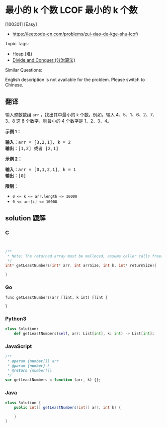 # 最小的 k 个数 LCOF 最小的 k 个数

[100301] [Easy]

- https://leetcode-cn.com/problems/zui-xiao-de-kge-shu-lcof/

Topic Tags:

- [Heap (堆)](https://leetcode-cn.com/tag/heap/)
- [Divide and Conquer (分治算法)](https://leetcode-cn.com/tag/divide-and-conquer/)

Similar Questions:

English description is not available for the problem. Please switch to Chinese.

## 翻译

输入整数数组 `arr` ，找出其中最小的 `k` 个数。例如，输入 4、5、1、6、2、7、3、8 这 8 个数字，则最小的 4 个数字是 1、2、3、4。

**示例 1：**

<pre><strong>输入：</strong>arr = [3,2,1], k = 2
<strong>输出：</strong>[1,2] 或者 [2,1]
</pre>

**示例 2：**

<pre><strong>输入：</strong>arr = [0,1,2,1], k = 1
<strong>输出：</strong>[0]</pre>

**限制：**

- `0 <= k <= arr.length <= 10000`
- `0 <= arr[i] <= 10000`

## solution 题解

### C

```c


/**
 * Note: The returned array must be malloced, assume caller calls free().
 */
int* getLeastNumbers(int* arr, int arrSize, int k, int* returnSize){

}


```

### Go

```golang
func getLeastNumbers(arr []int, k int) []int {

}
```

### Python3

```python
class Solution:
    def getLeastNumbers(self, arr: List[int], k: int) -> List[int]:
```

### JavaScript

```javascript
/**
 * @param {number[]} arr
 * @param {number} k
 * @return {number[]}
 */
var getLeastNumbers = function (arr, k) {};
```

### Java

```java
class Solution {
    public int[] getLeastNumbers(int[] arr, int k) {

    }
}
```
